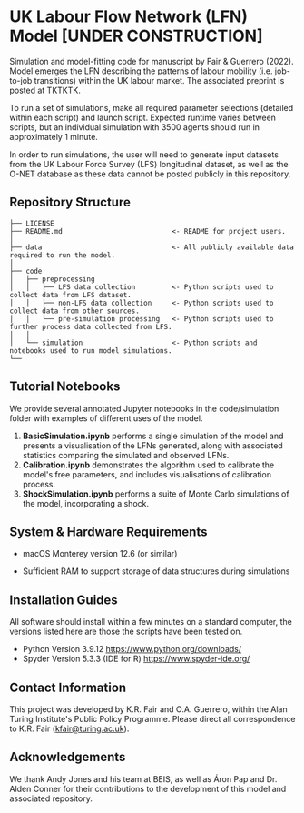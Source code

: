 # UK Labour Flow Network (LFN) Model **[UNDER CONSTRUCTION]**

Simulation and model-fitting code for manuscript by Fair & Guerrero (2022). Model emerges the LFN describing the patterns of labour mobility (i.e. job-to-job transitions) within the UK labour market. The associated preprint is posted at TKTKTK.

To run a set of simulations, make all required parameter selections (detailed within each script) and launch script. Expected runtime varies between scripts, but an individual simulation with 3500 agents should run in approximately 1 minute.

In order to run simulations, the user will need to generate input datasets from the UK Labour Force Survey (LFS) longitudinal dataset, as well as the O-NET database as these data cannot be posted publicly in this repository.

## Repository Structure

```
├── LICENSE
├── README.md                           <- README for project users.
│
├── data                                <- All publicly available data required to run the model.
│
├── code               
│   ├── preprocessing    
│   │   ├── LFS data collection         <- Python scripts used to collect data from LFS dataset.
│   │   ├── non-LFS data collection     <- Python scripts used to collect data from other sources.
│   │   └── pre-simulation processing   <- Python scripts used to further process data collected from LFS.
│   │
│   └── simulation                      <- Python scripts and notebooks used to run model simulations.
└──
```

## Tutorial Notebooks

We provide several annotated Jupyter notebooks in the code/simulation folder with examples of different uses of the model.

1. **BasicSimulation.ipynb** performs a single simulation of the model and presents a visualisation of the LFNs generated, along with associated statistics comparing the simulated and observed LFNs.
2. **Calibration.ipynb** demonstrates the algorithm used to calibrate the model's free parameters, and includes visualisations of calibration process.
3. **ShockSimulation.ipynb** performs a suite of Monte Carlo simulations of the model, incorporating a shock.

## System & Hardware Requirements

* macOS Monterey version 12.6 (or similar)

* Sufficient RAM to support storage of data structures during simulations

## Installation Guides

All software should install within a few minutes on a standard computer, the versions listed here are those the scripts have been tested on.

* Python Version 3.9.12 https://www.python.org/downloads/
* Spyder Version 5.3.3 (IDE for R) https://www.spyder-ide.org/

## Contact Information

This project was developed by K.R. Fair and O.A. Guerrero, within the Alan Turing Institute's Public Policy Programme. Please direct all correspondence to K.R. Fair (kfair@turing.ac.uk).

## Acknowledgements

We thank Andy Jones and his team at BEIS, as well as Áron Pap and Dr. Alden Conner for their contributions to the development of this model and associated repository.
